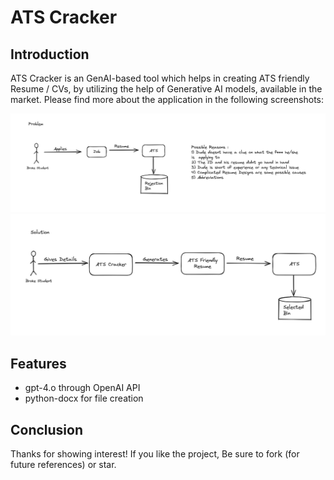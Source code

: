 # ATS Cracker

## Introduction
ATS Cracker is an GenAI-based tool which helps in creating ATS friendly Resume / CVs, by utilizing the help of Generative AI models, available in the market. Please find more about the application in the following screenshots:

![Problem](./problem.png "Problem")
![Solution](./solution.png "Solution")

## Features

- gpt-4.o through OpenAI API
- python-docx for file creation

## Conclusion

Thanks for showing interest! If you like the project, Be sure to fork (for future references) or star.
